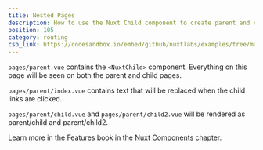 ```yaml
---
title: Nested Pages
description: How to use the Nuxt Child component to create parent and child pages.
position: 105
category: routing
csb_link: https://codesandbox.io/embed/github/nuxtlabs/examples/tree/master/routing/nested-pages?fontsize=14&hidenavigation=1&module=%2Fpages%2Fparent.vue&theme=dark&view=editor
---
```


<example-intro></example-intro>

`pages/parent.vue` contains the `<NuxtChild>` component. Everything on this page will be seen on both the parent and child pages.

`pages/parent/index.vue` contains text that will be replaced when the child links are clicked.

`pages/parent/child.vue` and `pages/parent/child2.vue` will be rendered as parent/child and parent/child2.

<base-alert type="next">

Learn more in the Features book in the [Nuxt Components](/docs/2.x/features/nuxt-components#the-nuxtchild-component) chapter.

</base-alert>

<code-sandbox :src="csb_link"></code-sandbox>
